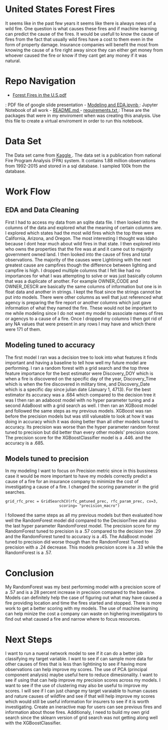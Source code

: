 # United States Forest Fires
It seems like in the past few years it seems like there is always news of a wild fire. One question is what causes these fires and if machine learning can predict the cause of the fires. It would be usefull to know the cause of fires from the fact that usually wild fires have a cost to them even in the form of property damage. Insurance companies will benefit the most from knowing the cause of a fire right away since they can either get money from whoever caused the fire or know if they cant get any money if it was natural.

# Repo Navigation

- <a href='https://github.com/MixMaster1/U.S.-WildFires/blob/master/Forest%20Fires%20in%20the%20U.S.pdf'>
    Forest Fires in the U.S.pdf
</a>
: PDF file of google slide presentation
- <a href='https://github.com/MixMaster1/U.S.-WildFires/blob/master/Modeling%20and%20EDA.ipynb'>
    Modeling and EDA.ipynb
</a>
: Jupyter Notebook of all work 
- <a href='https://github.com/MixMaster1/U.S.-WildFires/blob/master/README.md'>
    README.md
</a>
- <a href='https://github.com/MixMaster1/U.S.-WildFires/blob/master/requirements.txt'>
    requirements.txt
</a>: These are the packages that were in my enviroment when was creating this analysis. Use this file to create a virtual enviroment in order to run this notebook.

# Data Set
The Data set came from <a href='https://www.kaggle.com/rtatman/188-million-us-wildfires'>
    Kaggle
</a>. The data set is a publication from national Fire Program Analysis (FPA) system. It contains 1.88 million observations from 1992-2015 and stored in a sql database. I sampled 100k from the database. 

# Work Flow
## EDA and Data Cleaning
 
 First I had to access my data from an sqlite data file. I then looked into the columns of the data and explored what the meaning of certain columns are. I explored which states had the most wild fires which the top three were California, Arizona, and Oregon. The most interesting I thought was Idaho because I dont hear much about wild fires in that state. I then explored into who owns the properties that the fire was at and it came out to majority government owned land. I then looked into the cause of fires and total observations. The majority of the causes were Lightining with the next greatest cause are campfires though the difference between lighting and campfire is high. I dropped multiple columns that I felt like had no importances for what I was attempting to solve or was just basically column that was a duplicate of another. For example OWNER_CODE and OWNER_DESCR are basically the same columns of information but one is in float data and another in strings. I kept the float since the strings cannot be put into models. There were other columns as well that just referenced what agency is preparing the fire report or another columns which just gave information of what they named the fire. These would not be important to me while modeling since I do not want my model to associate names of fires or agencys to a cause of a fire. Once I dropped my columns I then got rid of any NA values that were present in any rows I may have and which there were 171 of them.
 
## Modeling tuned to accuracy
The first model I ran was a decision tree to look into what features it finds important and having a baseline to tell how well my future model are performing.
I ran a random forest with a grid search and the top three feature importance for the best estimator were Discovery_DOY which is when a fire is discovered on the specific day of the year, Discovery_Time which is when the fire discovered in military time, and Discovery_Date which is a specific day since julian date (January 1, 4713). For the best estimator its accuracy was a .684 which compared to the decision tree it was 
I then ran an adaboost model with no hyper parameter tuning and a second AdaBoost with a grid search as well.
I then ran an XGBoost model and followed the same steps as my previous models. XGBoost was ran before the precision models but was still valueable to look at how it was doing in accuracy which it was doing better than all other models tuned to accuracy. Its precision was worse than the hyper parameter random forest tuned to precision but did better than every other models' precision score. The precision score for the XGBoostClassifier model is a .446. and the accuracy is a .685.


## Models tuned to precision
In my modeling I want to focus on Precision metric since in this bussiness case it would be more important to have my models correctly predict a cause of a fire for an insurance company to minimize the cost of investigating a cause of a fire. I changed the scoring parameter in the grid searches. 
```
grid_rfc_prec = GridSearchCV(rfc_pmtuned_prec, rfc_param_prec, cv=3,
                        scoring= "precision_macro")
```
I followed the same steps as all my previous models but then evaluated how well the RandomForest model did compared to the DecisionTree and also the last hyper parameter RandomForest model. The precision score for my RandomForest tuned to precision is a .57 compared to the decision tree .29 and the RandomForest tuned to accuracy is a .45. The AdaBoost model tuned to precision did worse though than the RandomForest Tuned to precision with a .24 decrease. This models precision score is a .33 while the RandomForest is a .57.

# Conclusion
My RandomForest was my best performing model with a precision score of a .57 and is a 28 percent increase in precision compared to the baseline. Models can definitely help the case of figuring out what may have caused a fire providing location and time the fires started and stopped. There is more work to get a better scoring with my models. The use of machine learning can help minize the cost a company can waste on highering investigators to find out what caused a fire and narrow where to focus resources. 
# Next Steps
 I want to run a nueral network model to see if it can do a better job classifying my target variable. I want to see if can sample more data for other causes of fires that is less than lightining to see if having more observations can help improve my scores. The use of PCA (principal component analysis) maybe useful here to reduce dimesionality. I want to see if using that can help improve my precision scores across my models. I want to see if the use of clustering may also be useful to improve my scores. I will see if I can just change my target varaiable to human causes and nature causes of wildfire and see if that will help improve my scores which would still be useful information for insurers to see if it is worth investigating. Create an ineractive map for users can see previous fires and information about those fires. Additionaly, I need to build my own grid search since the sklearn version of grid search was not getting along well with the XGBoostClassifier.
